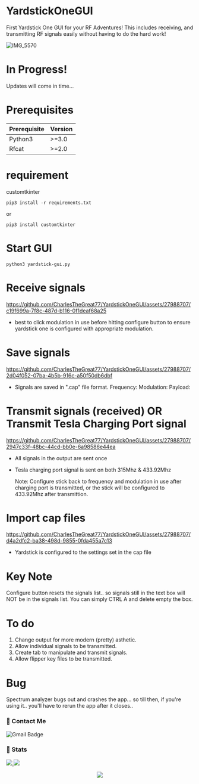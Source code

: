 # YardstickOneGUI
First Yardstick One GUI for your RF Adventures!
This includes receiving, and transmitting RF signals
easily without having to do the hard work! 

![IMG_5570](https://github.com/CharlesTheGreat77/YardstickOneGUI/assets/27988707/3b48b24a-6f7e-4c63-82ca-e56aa058b71d)

# In Progress!
Updates will come in time...

# Prerequisites
| Prerequisite | Version |
|--------------|---------|
| Python3      |  >=3.0  |
| Rfcat        |  >=2.0  |

# requirement
customtkinter
```
pip3 install -r requirements.txt
```
or
```
pip3 install customtkinter
```

# Start GUI
```
python3 yardstick-gui.py
```

# Receive signals
https://github.com/CharlesTheGreat77/YardstickOneGUI/assets/27988707/c19f699a-7f8c-487d-b116-0f1deaf68a25

- best to click modulation in use before hitting configure button
  to ensure yardstick one is configured with appropriate modulation.

# Save signals
https://github.com/CharlesTheGreat77/YardstickOneGUI/assets/27988707/2d04f052-07ba-4b5b-916c-a50f50db6dbf

- Signals are saved in ".cap" file format.
  Frequency:
  Modulation:
  Payload:

# Transmit signals (received) OR Transmit Tesla Charging Port signal
https://github.com/CharlesTheGreat77/YardstickOneGUI/assets/27988707/2947c33f-48bc-44cd-bb0e-6a98586e44ea

- All signals in the output are sent once
- Tesla charging port signal is sent on both 315Mhz & 433.92Mhz

  Note: Configure stick back to frequency and modulation in use
        after charging port is transmitted, or the stick will be
        configured to 433.92Mhz after transmittion.

# Import cap files
https://github.com/CharlesTheGreat77/YardstickOneGUI/assets/27988707/d4a2dfc2-ba38-498d-9855-0fda455a7c13

- Yardstick is configured to the settings set in the cap file

# Key Note
Configure button resets the signals list.. so signals still in the text box will NOT be
in the signals list. You can simply CTRL A and delete empty the box.

# To do
1. Change output for more modern (pretty) asthetic.
2. Allow individual signals to be transmitted.
3. Create tab to manipulate and transmit signals.
4. Allow flipper key files to be transmitted.

# Bug
Spectrum analyzer bugs out and crashes the app... so till then, if you're using it..
you'll have to rerun the app after it closes..


### 💬 Contact Me 

![Gmail Badge](https://img.shields.io/badge/-doobthegoober@gmail.com-c14438?style=flat-square&logo=Gmail&logoColor=white)

### 🚦 Stats

<a href="https://github.com/CharlesTheGreat77">
  <img src="https://github-readme-stats.vercel.app/api?username=CharlesTheGreat77&show_icons=true&hide=commits" />
</a>
<a href="https://github.com/CharlesTheGreat77">
  <img src="https://github-readme-stats.vercel.app/api/top-langs/?username=CharlesTheGreat77&layout=compact" />
</a>

<p align="center"> 
  <img src="https://profile-counter.glitch.me/CharlesTheGreat77/count.svg" />
</p>

